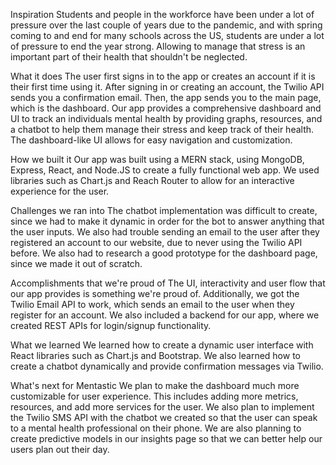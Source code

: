 Inspiration
Students and people in the workforce have been under a lot of pressure over the last couple of years due to the pandemic, and with spring coming to and end for many schools across the US, students are under a lot of pressure to end the year strong. Allowing to manage that stress is an important part of their health that shouldn't be neglected.

What it does
The user first signs in to the app or creates an account if it is their first time using it. After signing in or creating an account, the Twilio API sends you a confirmation email. Then, the app sends you to the main page, which is the dashboard. Our app provides a comprehensive dashboard and UI to track an individuals mental health by providing graphs, resources, and a chatbot to help them manage their stress and keep track of their health. The dashboard-like UI allows for easy navigation and customization.

How we built it
Our app was built using a MERN stack, using MongoDB, Express, React, and Node.JS to create a fully functional web app. We used libraries such as Chart.js and Reach Router to allow for an interactive experience for the user.

Challenges we ran into
The chatbot implementation was difficult to create, since we had to make it dynamic in order for the bot to answer anything that the user inputs. We also had trouble sending an email to the user after they registered an account to our website, due to never using the Twilio API before. We also had to research a good prototype for the dashboard page, since we made it out of scratch.

Accomplishments that we're proud of
The UI, interactivity and user flow that our app provides is something we're proud of. Additionally, we got the Twilio Email API to work, which sends an email to the user when they register for an account. We also included a backend for our app, where we created REST APIs for login/signup functionality.

What we learned
We learned how to create a dynamic user interface with React libraries such as Chart.js and Bootstrap. We also learned how to create a chatbot dynamically and provide confirmation messages via Twilio.

What's next for Mentastic
We plan to make the dashboard much more customizable for user experience. This includes adding more metrics, resources, and add more services for the user. We also plan to implement the Twilio SMS API with the chatbot we created so that the user can speak to a mental health professional on their phone. We are also planning to create predictive models in our insights page so that we can better help our users plan out their day.

